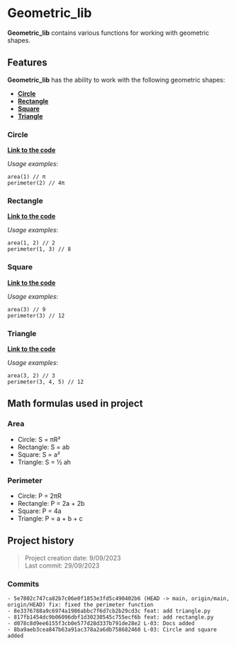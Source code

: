 # Geometric_lib
**Geometric_lib** contains various functions for working with geometric shapes.

## Features
**Geometric_lib** has the ability to work with the following geometric shapes:
- [**Circle**](https://github.com/AgA101/geometric_lib#circle)
- [**Rectangle**](https://github.com/AgA101/geometric_lib#rectangle)
- [**Square**](https://github.com/AgA101/geometric_lib#square)
- [**Triangle**](https://github.com/AgA101/geometric_lib#triangle)

### Circle
[**Link to the code**](https://github.com/AgA101/geometric_lib/blob/main/circle.py)

*Usage examples*:
```
area(1) // π
perimeter(2) // 4π
```
### Rectangle
[**Link to the code**](https://github.com/AgA101/geometric_lib/blob/main/rectangle.py)

*Usage examples*:
```
area(1, 2) // 2
perimeter(1, 3) // 8
```
### Square
[**Link to the code**](https://github.com/AgA101/geometric_lib/blob/main/square.py)

*Usage examples*:
```
area(3) // 9
perimeter(3) // 12
```
### Triangle
[**Link to the code**](https://github.com/AgA101/geometric_lib/blob/main/triangle.py)

*Usage examples*:
```
area(3, 2) // 3
perimeter(3, 4, 5) // 12
```
  
## Math formulas used in project 
### Area
- Circle: S = πR²
- Rectangle: S = ab
- Square: S = a²
- Triangle: S = ½ ah

### Perimeter
- Circle: P = 2πR
- Rectangle: P = 2a + 2b
- Square: P = 4a
- Triangle: P = a + b + c
  
## Project history
> Project creation date: 9/09/2023  
> Last commit: 29/09/2023
### Commits
```
- 5e7802c747ca82b7c06e0f1853e3fd5c490402b6 (HEAD -> main, origin/main, origin/HEAD) fix: fixed the perimeter function
- 8e3376788a9c6974a1986abbc7f6d7cb2b29cd3c feat: add triangle.py
- 817fb1454dc9b06096dbf1d30230545c755ecf6b feat: add rectangle.py
- d078c8d9ee6155f3cb0e577d28d337b791de28e2 L-03: Docs added
- 8ba9aeb3cea847b63a91ac378a2a6db758682460 L-03: Circle and square added
```
